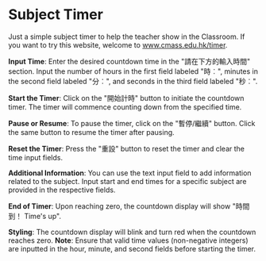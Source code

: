 
# Subject Timer 

Just a simple subject timer to help the teacher show in the Classroom. 
If you want to try this website, welcome to www.cmass.edu.hk/timer. 

 **Input Time**:
Enter the desired countdown time in the "請在下方的輸入時間" section. Input the number of hours in the first field labeled "時︰", minutes in the second field labeled "分︰", and seconds in the third field labeled "秒︰".

**Start the Timer**:
 Click on the "開始計時" button to initiate the countdown timer. 
 The timer will commence counting down from the specified time.
 
**Pause or Resume**:
To pause the timer, click on the "暫停/繼續" button.
Click the same button to resume the timer after pausing.

**Reset the Timer**:
Press the "重設" button to reset the timer and clear the time input fields.

**Additional Information**:
You can use the text input field to add information related to the subject.
Input start and end times for a specific subject are provided in the respective fields.

**End of Timer**:
Upon reaching zero, the countdown display will show "時間到！ Time's up".

**Styling**:
The countdown display will blink and turn red when the countdown reaches zero.
**Note**:
Ensure that valid time values (non-negative integers) are inputted in the hour, minute, and second fields before starting the timer.
